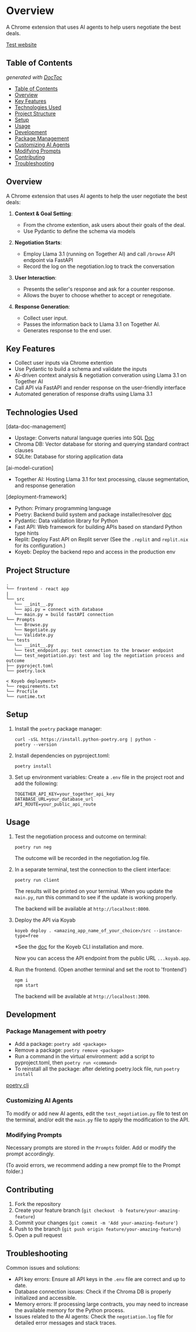 # Overview

A Chrome extension that uses AI agents to help users negotiate the best deals.


[Test website](https://rag-agent-system-chrome-extention.vercel.app/)

<!-- ![UI](https://res.cloudinary.com/dfeirxlea/image/upload/v1731425753/portfolio/fsqjubnndrawnp9ezimq.png)

![Terminal](https://res.cloudinary.com/dfeirxlea/image/upload/v1731425419/portfolio/mytqa9jtu8yexf6oc0k8.png) -->


## Table of Contents
*generated with [DocToc](https://github.com/thlorenz/doctoc)*

- [Table of Contents](#table-of-contents)
- [Overview](#overview-1)
- [Key Features](#key-features)
- [Technologies Used](#technologies-used)
- [Project Structure](#project-structure)
- [Setup](#setup)
- [Usage](#usage)
- [Development](#development)
- [Package Management](#package-management)
- [Customizing AI Agents](#customizing-ai-agents)
- [Modifying Prompts](#modifying-prompts)
- [Contributing](#contributing)
- [Troubleshooting](#troubleshooting)


## Overview

A Chrome extension that uses AI agents to help the user negotiate the best deals:

1. **Context & Goal Setting**:
   - From the chrome extention, ask users about their goals of the deal.
   - Use Pydantic to define the schema via models

2. **Negotiation Starts**:
   - Employ Llama 3.1 (running on Together AI) and call `/browse` API endpoint via FastAPI
   - Record the log on the negotiation.log to track the conversation

3. **User Interaction**:
   - Presents the seller's response and ask for a counter response.
   - Allows the buyer to choose whether to accept or renegotiate.

4. **Response Generation**:
   - Collect user input.
   - Passes the information back to Llama 3.1 on Together AI.
   - Generates response to the end user.

## Key Features

- Collect user inputs via Chrome extention
- Use Pydantic to build a schema and validate the inputs
- AI-driven context analysis & negotiation converation using Llama 3.1 on Together AI
- Call API via FastAPI and render response on the user-friendly interface
- Automated generation of response drafts using Llama 3.1


## Technologies Used
[data-doc-management]

   - Upstage: Converts natural language queries into SQL [Doc](https://console.upstage.ai/docs/getting-started/overview)
   - Chroma DB: Vector database for storing and querying standard contract clauses
   - SQLite: Database for storing application data

[ai-model-curation]

   - Together AI: Hosting Llama 3.1 for text processing, clause segmentation, and response generation

[deployment-framework]

   - Python: Primary programming language
   - Poetry: Backend build system and package installer/resolver [doc](https://python-poetry.org/docs/)
   - Pydantic: Data validation library for Python
   - Fast API: Web framework for building APIs based on standard Python type hints
   - Replit: Deploy Fast API on Replit server (See the `.replit` and `replit.nix` for its configuration.)
   - Koyeb: Deploy the backend repo and access in the production env


## Project Structure

```
.
└── frontend - react app
|
└── src
   └── __init__.py
   └── api.py = connect with database
   └── main.py = build fastAPI connection
└── Prompts
   └── Browse.py
   └── Negotiate.py
   └── Validate.py
└── tests
   └── __init__.py
   └── test_endpoint.py: test connection to the browser endpoint
   └── test_negotiation.py: test and log the negotiation process and outcome
├── pyproject.toml
└── poetry.lock

< Koyeb deployment>
└── requirements.txt
└── Procfile
└── runtime.txt
```

## Setup

1. Install the `poetry` package manager:
   ```
   curl -sSL https://install.python-poetry.org | python -
   poetry --version
   ```

2. Install dependencies on pyproject.toml:
   ```
   poetry install
   ```

3. Set up environment variables:
   Create a `.env` file in the project root and add the following:
   ```
   TOGETHER_API_KEY=your_together_api_key
   DATABASE_URL=your_database_url
   API_ROUTE=your_public_api_route
   ```

## Usage

1. Test the negotiation process and outcome on terminal:
   ```
   poetry run neg
   ```
   The outcome will be recorded in the negotiation.log file.


2. In a separate terminal, test the connection to the client interface:
   ```
   poetry run client
   ```
   The results will be printed on your terminal.
   When you update the `main.py`, run this command to see if the update is working properly.

   The backend will be available at `http://localhost:8000`.

3. Deploy the API via Koyab
   ```
   koyeb deploy . <amazing_app_name_of_your_choice>/src --instance-type=free
   ```
   *See the [doc](https://www.koyeb.com/docs/build-and-deploy/deploy-project-directory) for the Koyeb CLI installation and more.

   Now you can access the API endpoint from the public URL `...koyab.app`.


4. Run the frontend.  (Open another terminal and set the root to 'frontend')
   ```
   npm i
   npm start 
   ```
   The backend will be available at `http://localhost:3000`.


## Development

### Package Management with poetry

- Add a package: `poetry add <package>`
- Remove a package: `poetry remove <package>`
- Run a command in the virtual environment: add a script to pyproject.toml, then `poetry run <command>`
- To reinstall all the package: after deleting poetry.lock file, run `poetry install`

[poetry cli](https://python-poetry.org/docs/cli/#add)



### Customizing AI Agents

To modify or add new AI agents, edit the `test_negotiation.py` file to test on the terminal, and/or edit the `main.py` file to apply the modification to the API.

### Modifying Prompts

Necessary prompts are stored in the `Prompts` folder. Add or modify the prompt accordingly.

(To avoid errors, we recommend adding a new prompt file to the Prompt folder.)


## Contributing

1. Fork the repository
2. Create your feature branch (`git checkout -b feature/your-amazing-feature`)
3. Commit your changes (`git commit -m 'Add your-amazing-feature'`)
4. Push to the branch (`git push origin feature/your-amazing-feature`)
5. Open a pull request



## Troubleshooting

Common issues and solutions:
- API key errors: Ensure all API keys in the `.env` file are correct and up to date.
- Database connection issues: Check if the Chroma DB is properly initialized and accessible.
- Memory errors: If processing large contracts, you may need to increase the available memory for the Python process.
- Issues related to the AI agents: Check the `negotiation.log` file for detailed error messages and stack traces.
